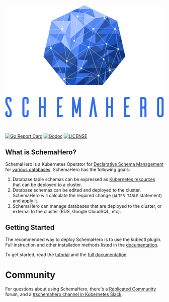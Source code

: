 <div align="center">
  <img alt="SchemaHero" src="./schemahero_logo.svg" width="600px" />
</div>
<br/>
<br/>

[![Go Report Card](https://goreportcard.com/badge/github.com/schemahero/schemahero?style=flat-square)](https://goreportcard.com/report/github.com/schemahero/schemahero)
[![Godoc](http://img.shields.io/badge/go-documentation-blue.svg?style=flat-square)](https://godoc.org/github.com/schemahero/schemahero)
[![LICENSE](https://img.shields.io/github/license/schemahero/schemahero.svg?style=flat-square)](https://github.com/schemahero/schemahero/blob/main/LICENSE)

## What is SchemaHero?

SchemaHero is a Kubernetes Operator for [Declarative Schema Management](https://schemahero.io/learn/declarative-schema-management/) for [various databases](https://schemahero.io/databases). SchemaHero has the following goals:

1. Database table schemas can be expressed as [Kubernetes resources](https://schemahero.io/docs/managing-tables/creating-tables/) that can be deployed to a cluster.
2. Database schemas can be edited and deployed to the cluster. SchemaHero will calculate the required change (`ALTER TABLE` statement) and apply it.
3. SchemaHero can manage databases that are deployed to the cluster, or external to the cluster (RDS, Google CloudSQL, etc).

## Getting Started

The recommended way to deploy SchemaHero is to use the kubectl plugin. Full instruction and other installation methods listed in the [documentation](https://schemahero.io/docs/installing/kubectl/).

To get started, read the [tutorial](https://schemahero.io/tutorial/) and the [full documentation](https://schemahero.io/docs/)

# Community

For questions about using SchemaHero, there's a [Replicated Community](https://help.replicated.com/community) forum, and a [#schemahero channel in Kubernetes Slack](https://kubernetes.slack.com/channels/schemahero).
